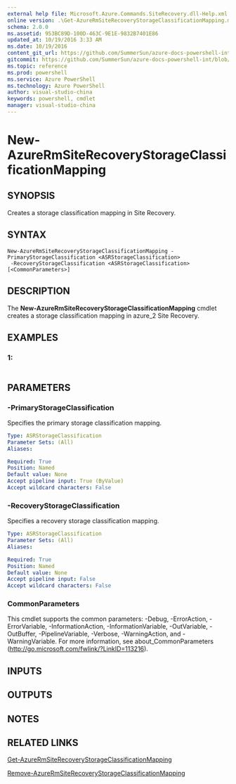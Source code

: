 ```yaml
---
external help file: Microsoft.Azure.Commands.SiteRecovery.dll-Help.xml
online version: .\Get-AzureRmSiteRecoveryStorageClassificationMapping.md
schema: 2.0.0
ms.assetid: 953BC89D-100D-463C-9E1E-9832B7401E86
updated_at: 10/19/2016 3:33 AM
ms.date: 10/19/2016
content_git_url: https://github.com/SummerSun/azure-docs-powershell-int/blob/master/azureps-cmdlets-docs/ResourceManager/AzureRM.SiteRecovery/v1.1.11/New-AzureRmSiteRecoveryStorageClassificationMapping.md
gitcommit: https://github.com/SummerSun/azure-docs-powershell-int/blob/c0d1e448da01261236e9ece01ca5c2a98effbf31/azureps-cmdlets-docs/ResourceManager/AzureRM.SiteRecovery/v1.1.11/New-AzureRmSiteRecoveryStorageClassificationMapping.md
ms.topic: reference
ms.prod: powershell
ms.service: Azure PowerShell
ms.technology: Azure PowerShell
author: visual-studio-china
keywords: powershell, cmdlet
manager: visual-studio-china
---
```


# New-AzureRmSiteRecoveryStorageClassificationMapping

## SYNOPSIS
Creates a storage classification mapping in Site Recovery.

## SYNTAX

```
New-AzureRmSiteRecoveryStorageClassificationMapping -PrimaryStorageClassification <ASRStorageClassification>
 -RecoveryStorageClassification <ASRStorageClassification> [<CommonParameters>]
```

## DESCRIPTION
The **New-AzureRmSiteRecoveryStorageClassificationMapping** cmdlet creates a storage classification mapping in azure_2 Site Recovery.

## EXAMPLES

### 1:
```

```

## PARAMETERS

### -PrimaryStorageClassification
Specifies the primary storage classification mapping.

```yaml
Type: ASRStorageClassification
Parameter Sets: (All)
Aliases: 

Required: True
Position: Named
Default value: None
Accept pipeline input: True (ByValue)
Accept wildcard characters: False
```

### -RecoveryStorageClassification
Specifies a recovery storage classification mapping.

```yaml
Type: ASRStorageClassification
Parameter Sets: (All)
Aliases: 

Required: True
Position: Named
Default value: None
Accept pipeline input: False
Accept wildcard characters: False
```

### CommonParameters
This cmdlet supports the common parameters: -Debug, -ErrorAction, -ErrorVariable, -InformationAction, -InformationVariable, -OutVariable, -OutBuffer, -PipelineVariable, -Verbose, -WarningAction, and -WarningVariable. For more information, see about_CommonParameters (http://go.microsoft.com/fwlink/?LinkID=113216).

## INPUTS

## OUTPUTS

## NOTES

## RELATED LINKS

[Get-AzureRmSiteRecoveryStorageClassificationMapping](.\Get-AzureRmSiteRecoveryStorageClassificationMapping.md)

[Remove-AzureRmSiteRecoveryStorageClassificationMapping](.\Remove-AzureRmSiteRecoveryStorageClassificationMapping.md)


